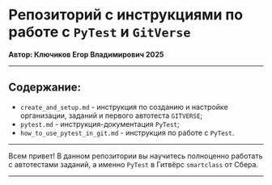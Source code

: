 # Репозиторий с инструкциями по работе с `PyTest` и `GitVerse`
**Автор: Ключиков Егор Владимирович 2025**

---

## Содержание:
- `create_and_setup.md` - инструкция по созданию и настройке организации, заданий и первого автотеста `GITVERSE`;
- `pytest.md` - инструкция-документация `PyTest`;
- `how_to_use_pytest_in_git.md` - инструкция по работе с `PyTest`.

---

Всем привет! В данном репозитории вы научитесь полноценно работать с автотестами заданий, а именно `PyTest` в Гитвёрс `smartclass` от Сбера. 

---
